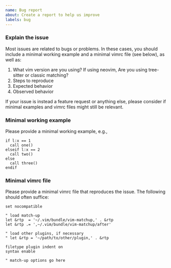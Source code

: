 ```yaml
---
name: Bug report
about: Create a report to help us improve
labels: bug
---
```


### Explain the issue

Most issues are related to bugs or problems. In these cases, you should
include a minimal working example and a minimal vimrc file (see below), as
well as:

1. What vim version are you using?  If using neovim, Are you using
   tree-sitter or classic matching?
2. Steps to reproduce
3. Expected behavior
4. Observed behavior

If your issue is instead a feature request or anything else, please
consider if minimal examples and vimrc files might still be relevant.


### Minimal working example

Please provide a minimal working example, e.g.,

```vim
if l:x == 1
  call one()
elseif l:x == 2
  call two()
else
  call three()
endif
```

### Minimal vimrc file

Please provide a minimal vimrc file that reproduces the issue. The
following should often suffice:

```vim
set nocompatible

" load match-up
let &rtp  = '~/.vim/bundle/vim-matchup,' . &rtp
let &rtp .= ',~/.vim/bundle/vim-matchup/after'

" load other plugins, if necessary
" let &rtp = '~/path/to/other/plugin,' . &rtp

filetype plugin indent on
syntax enable

" match-up options go here
```
